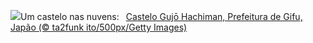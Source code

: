 ![](https://www.bing.com/th?id=OHR.GujoHachiman_PT-BR3323033809_UHD.jpg&w=1000)Um castelo nas nuvens:&nbsp;&ensp;[Castelo Gujō Hachiman, Prefeitura de Gifu, Japão (© ta2funk ito/500px/Getty Images)](https://www.bing.com/th?id=OHR.GujoHachiman_PT-BR3323033809_UHD.jpg)
<br><br/>
